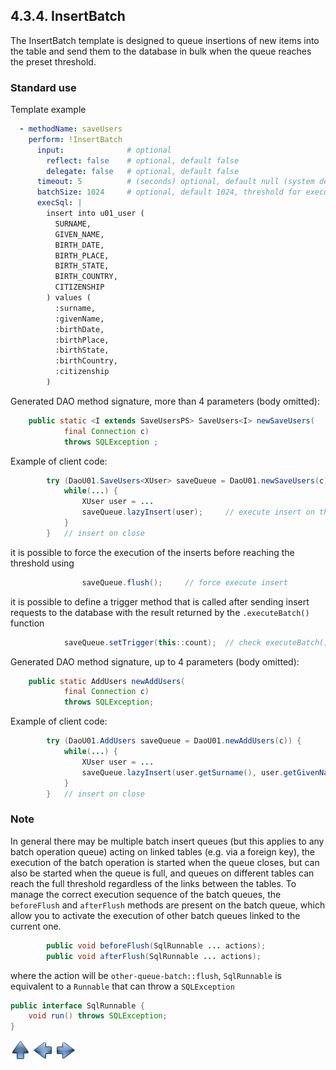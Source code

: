 ## 4.3.4. InsertBatch

The InsertBatch template is designed to queue insertions of new items into the table and send them to the database in bulk when the queue reaches the preset threshold.

### Standard use

Template example

~~~yaml
  - methodName: saveUsers
    perform: !InsertBatch
      input:              # optional
        reflect: false    # optional, default false
        delegate: false   # optional, default false
      timeout: 5          # (seconds) optional, default null (system default)
      batchSize: 1024     # optional, default 1024, threshold for execute
      execSql: |
        insert into u01_user (
          SURNAME,
          GIVEN_NAME,
          BIRTH_DATE,
          BIRTH_PLACE,
          BIRTH_STATE,
          BIRTH_COUNTRY,
          CITIZENSHIP
        ) values (
          :surname,
          :givenName,
          :birthDate,
          :birthPlace,
          :birthState,
          :birthCountry,
          :citizenship
        )
~~~

Generated DAO method signature, more than 4 parameters (body omitted):

~~~java
    public static <I extends SaveUsersPS> SaveUsers<I> newSaveUsers(
            final Connection c)
            throws SQLException ;
~~~

Example of client code:

~~~java
        try (DaoU01.SaveUsers<XUser> saveQueue = DaoU01.newSaveUsers(c)) {
            while(...) {
                XUser user = ...
                saveQueue.lazyInsert(user);     // execute insert on threshold
            }
        }   // insert on close
~~~

it is possible to force the execution of the inserts before reaching the threshold using

~~~java
                saveQueue.flush();     // force execute insert
~~~

it is possible to define a trigger method that is called after sending insert requests to the database with the result returned by the `.executeBatch()` function

~~~java
            saveQueue.setTrigger(this::count);  // check executeBatch() result
~~~

Generated DAO method signature, up to 4 parameters (body omitted):

~~~java
    public static AddUsers newAddUsers(
            final Connection c)
            throws SQLException;
~~~

Example of client code:

~~~java
        try (DaoU01.AddUsers saveQueue = DaoU01.newAddUsers(c)) {
            while(...) {
                XUser user = ...
                saveQueue.lazyInsert(user.getSurname(), user.getGivenName());     // execute insert on threshold
            }
        }   // insert on close
~~~

### <a name="cascade"></a>Note

In general there may be multiple batch insert queues (but this applies to any batch operation queue) acting on linked tables (e.g. via a foreign key), the execution of the batch operation is started when the queue closes, but can also be started when the queue is full, and queues on different tables can reach the full threshold regardless of the links between the tables.
To manage the correct execution sequence of the batch queues, the `beforeFlush` and `afterFlush` methods are present on the batch queue, which allow you to activate the execution of other batch queues linked to the current one.

~~~java
        public void beforeFlush(SqlRunnable ... actions);
        public void afterFlush(SqlRunnable ... actions);
~~~

where the action will be `other-queue-batch::flush`, `SqlRunnable` is equivalent to a `Runnable` that can throw a `SQLException`

~~~java
public interface SqlRunnable {
    void run() throws SQLException;
}
~~~


[![Up](go-up.png)](ConfigYaml.md) [![Next](go-previous.png)](delete.md) [![Next](go-next.png)](updateBatch.md)